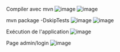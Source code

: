 Compiler avec mvn
![image](https://github.com/LJulien27/seg3503_playground/assets/90732174/01df0674-e2a6-41b4-9cb7-7f67a7786c54)
![image](https://github.com/LJulien27/seg3503_playground/assets/90732174/afb1e91e-afa6-4ba5-8e4c-4c4f3ef4f67d)

mvn package -DskipTests
![image](https://github.com/LJulien27/seg3503_playground/assets/90732174/b26a9924-35cb-437c-a995-08328bd10d8f)
![image](https://github.com/LJulien27/seg3503_playground/assets/90732174/358cc9c8-62e8-4b52-826a-60972855d8c6)

Exécution de l'application
![image](https://github.com/LJulien27/seg3503_playground/assets/90732174/ce0a706e-f5b1-43cd-8ed2-691cfbc74183)

Page admin/login
![image](https://github.com/LJulien27/seg3503_playground/assets/90732174/a3a0e3fa-7aac-4ca4-a7bf-563363ff1dfb)
